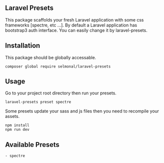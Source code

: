 ## Laravel Presets
This package scaffolds your fresh Laravel application with some css frameworks [spectre, etc ...]. By default a Laravel application has bootstrap3 auth interface. You can easily change it by laravel-presets.

## Installation
This package should be globally accessable.
```
composer global require selmonal/laravel-presets
```

## Usage
Go to your project root directory then run your presets.
```
laravel-presets preset spectre
```

Some presets update your sass and js files then you need to recompile your assets.
```
npm install
npm run dev
```

## Available Presets
    - spectre